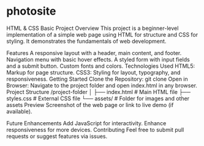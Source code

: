 # photosite
HTML & CSS Basic Project
Overview
This project is a beginner-level implementation of a simple web page using HTML for structure and CSS for styling. It demonstrates the fundamentals of web development.

Features
A responsive layout with a header, main content, and footer.
Navigation menu with basic hover effects.
A styled form with input fields and a submit button.
Custom fonts and colors.
Technologies Used
HTML5: Markup for page structure.
CSS3: Styling for layout, typography, and responsiveness.
Getting Started
Clone the Repository:
git clone <repository-link>
Open in Browser:
Navigate to the project folder and open index.html in any browser.
Project Structure
/project-folder
│
├── index.html        # Main HTML file
├── styles.css        # External CSS file
└── assets/           # Folder for images and other assets
Preview
Screenshot of the web page or link to live demo (if available).

Future Enhancements
Add JavaScript for interactivity.
Enhance responsiveness for more devices.
Contributing
Feel free to submit pull requests or suggest features via issues.









